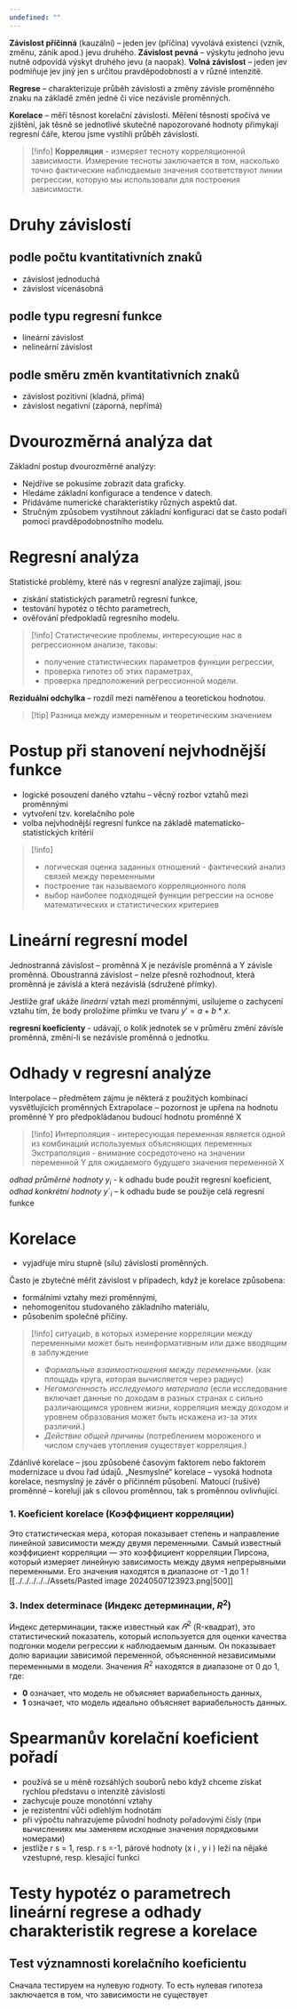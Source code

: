 ```yaml
---
undefined: ""
---
```

**Závislost příčinná** (kauzální) – jeden jev (příčina) vyvolává existenci (vznik, změnu, zánik apod.) jevu druhého.
**Závislost pevná** – výskytu jednoho jevu nutně odpovídá výskyt druhého jevu (a naopak).
**Volná závislost** – jeden jev podmiňuje jev jiný jen s určitou pravděpodobností a v různé intenzitě.

**Regrese** – charakterizuje průběh závislosti a změny závisle proměnného znaku na základě změn jedné či více nezávisle proměnných.

**Korelace** – měří těsnost korelační závislosti. Měření těsnosti spočívá ve zjištění, jak těsně se jednotlivé skutečně napozorované hodnoty přimykají regresní čáře, kterou jsme vystihli průběh závislosti.

>[!info] **Корреляция** - измеряет тесноту корреляционной зависимости. Измерение тесноты заключается в том, насколько точно фактические наблюдаемые значения соответствуют линии регрессии, которую мы использовали для построения зависимости.

# Druhy závislostí

## podle počtu kvantitativních znaků 
- závislost jednoduchá 
- závislost vícenásobná 
## podle typu regresní funkce
- lineární závislost 
- nelineární závislost 
## podle směru změn kvantitativních znaků 
- závislost pozitivní (kladná, přímá) 
- závislost negativní (záporná, nepřímá)

# Dvourozměrná analýza dat
Základní postup dvourozměrné analýzy:
- Nejdříve se pokusíme zobrazit data graficky.
- Hledáme základní konfigurace a tendence v datech.
- Přidáváme numerické charakteristiky různých aspektů dat.
- Stručným způsobem vystihnout základní konfiguraci dat se často podaří pomocí pravděpodobnostního modelu.


# Regresní analýza

Statistické problémy, které nás v regresní analýze zajímají, jsou:
- získání statistických parametrů regresní funkce,
- testování hypotéz o těchto parametrech,
- ověřování předpokladů regresního modelu.

>[!info] Статистические проблемы, интересующие нас в регрессионном анализе, таковы:
>- получение статистических параметров функции регрессии,
>- проверка гипотез об этих параметрах,
>- проверка предположений регрессионной модели.

**Reziduální odchylka** – rozdíl mezi naměřenou a teoretickou hodnotou.
>[!tip] Разница между измеренным и теоретическим значением 

# Postup při stanovení nejvhodnější funkce

- logické posouzení daného vztahu – věcný rozbor vztahů mezi proměnnými
- vytvoření tzv. korelačního pole
- volba nejvhodnější regresní funkce na základě matematicko-statistických kritérií

>[!info] 
>- логическая оценка заданных отношений - фактический анализ связей между переменными
>- построение так называемого корреляционного поля
>- выбор наиболее подходящей функции регрессии на основе математических и статистических критериев

# Lineární regresní model
Jednostranná závislost – proměnná X je nezávisle proměnná a Y závisle proměnná.
Oboustranná závislost – nelze přesně rozhodnout, která proměnná je závislá a která nezávislá (sdružené přímky).

Jestliže graf ukáže *lineární* vztah mezi proměnnými, usilujeme o zachycení vztahu tím, že body proložíme přímku ve tvaru $y'=a+b*x$.

**regresní koeficienty** - udávají, o kolik jednotek se v průměru změní závisle proměnná, změní-li se nezávisle proměnná o jednotku.

# Odhady v regresní analýze
Interpolace – předmětem zájmu je některá z použitých kombinací vysvětlujících proměnných 
Extrapolace – pozornost je upřena na hodnotu proměnné Y pro předpokládanou budoucí hodnotu proměnné X

>[!info]
>Интерполяция - интересующая переменная является одной из комбинаций используемых объясняющих переменных 
>Экстраполяция - внимание сосредоточено на значении переменной Y для ожидаемого будущего значения переменной X

*odhad průměrné hodnoty* $y_i$ - k odhadu bude použit regresní koeficient,
*odhad konkrétní hodnoty* $y´_i$ – k odhadu bude se použije celá regresní funkce 

# Korelace
- vyjadřuje míru stupně (sílu) závislosti proměnných.

Často je zbytečné měřit závislost v případech, když je korelace způsobena:
- formálními vztahy mezi proměnnými, 
- nehomogenitou studovaného základního materiálu, 
-  působením společné příčiny.

>[!info] ситуациb, в которых измерение корреляции между переменными может быть неинформативным или даже вводящим в заблуждение
>- *Формальные взаимоотношения между переменными*. (как площадь круга, которая вычисляется через радиус)
>- *Негомогенность исследуемого материала* (если исследование включает данные по доходам в разных странах с сильно различающимся уровнем жизни, корреляция между доходом и уровнем образования может быть искажена из-за этих различий.)
>- *Действие общей причины* (потреблением мороженого и числом случаев утопления существует корреляция.)

Zdánlivé korelace – jsou způsobené časovým faktorem nebo faktorem modernizace u dvou řad údajů. 
„Nesmyslné“ korelace – vysoká hodnota korelace, nesmyslný je závěr o příčinném působení.
Matoucí (rušivé) proměnné – korelují jak s cílovou proměnnou, tak s proměnnou ovlivňující.

### 1. Koeficient korelace (Коэффициент корреляции)

Это статистическая мера, которая показывает степень и направление линейной зависимости между двумя переменными. Самый известный коэффициент корреляции — это коэффициент корреляции Пирсона, который измеряет линейную зависимость между двумя непрерывными переменными. Его значения находятся в диапазоне от -1 до 1
![[../../../../../Assets/Pasted image 20240507123923.png|500]]

### 3. Index determinace (Индекс детерминации, $R^2$)

Индекс детерминации, также известный как $𝑅^2$ (R-квадрат), это статистический показатель, который используется для оценки качества подгонки модели регрессии к наблюдаемым данным. Он показывает долю вариации зависимой переменной, объясненной независимыми переменными в модели. Значения $R^2$ находятся в диапазоне от 0 до 1, где:

- **0** означает, что модель не объясняет вариабельность данных,
- **1** означает, что модель идеально объясняет вариабельность данных.

# Spearmanův korelační koeficient pořadí

- používá se u méně rozsáhlých souborů nebo když chceme získat rychlou představu o intenzitě závislosti 
- zachycuje pouze monotónní vztahy 
- je rezistentní vůči odlehlým hodnotám 
- při výpočtu nahrazujeme původní hodnoty pořadovými čísly (при вычислениях мы заменяем исходные значения порядковыми номерами)
- jestliže r s = 1, resp. r s =-1, párové hodnoty (x i , y i ) leží na nějaké vzestupné, resp. klesající funkci

# Testy hypotéz o parametrech lineární regrese a odhady charakteristik regrese a korelace
## Test významnosti korelačního koeficientu
Сначала тестируем на нулевую годноту. То есть нулевая гипотеза заключается в том, что зависимости не существует
